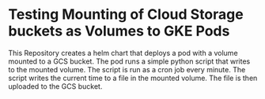 # Testing Mounting of Cloud Storage buckets as Volumes to GKE Pods


This Repository creates a helm chart that deploys a pod with a volume mounted to a GCS bucket.
The pod runs a simple python script that writes to the mounted volume.
The script is run as a cron job every minute.
The script writes the current time to a file in the mounted volume.
The file is then uploaded to the GCS bucket.
